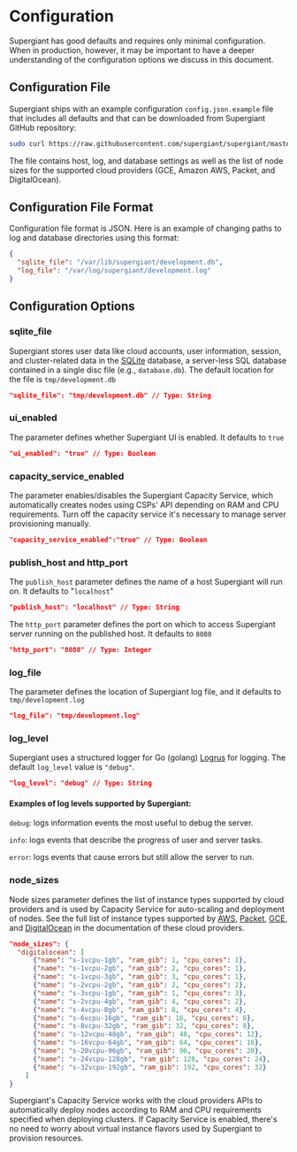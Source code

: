 # Configuration

Supergiant has good defaults and requires only minimal configuration. When in production, however, it may be important to have a deeper understanding of the configuration options we discuss in this document.

## Configuration File

Supergiant ships with an example configuration `config.json.example` file that includes all defaults and that can be downloaded from Supergiant GitHub repository:

```sh
sudo curl https://raw.githubusercontent.com/supergiant/supergiant/master/config/config.json.example --create-dirs -o /etc/supergiant/config.json
```

The file contains host, log, and database settings as well as the list of node sizes for the supported cloud providers (GCE, Amazon AWS, Packet, and DigitalOcean).

## Configuration File Format

Configuration file format is JSON. Here is an example of changing paths to log and database directories using this format:

```json
{
  "sqlite_file": "/var/lib/supergiant/development.db",
  "log_file": "/var/log/supergiant/development.log"
}
```


## Configuration Options

### sqlite_file

Supergiant stores user data like cloud accounts, user information, session, and cluster-related data in the [SQLite](https://www.sqlite.org/about.html) database, a server-less SQL database contained in a single disc file (e.g., `database.db`). The default location for the file is `tmp/development.db`

```json
"sqlite_file": "tmp/development.db" // Type: String
```

### ui_enabled

The parameter defines whether Supergiant UI is enabled. It defaults to `true`

```json
"ui_enabled": "true" // Type: Boolean
```

### capacity_service_enabled

The parameter enables/disables the Supergiant Capacity Service, which automatically creates nodes using CSPs' API depending on RAM and CPU requirements. Turn off the capacity service it's necessary to manage server provisioning manually.

```json
"capacity_service_enabled":"true" // Type: Boolean
```

### publish_host and http_port

The `publish_host` parameter defines the name of a host Supergiant will run on. It defaults to "`localhost`"

```json
"publish_host": "localhost" // Type: String
```

The `http_port` parameter defines the port on which to access Supergiant server running on the published host. It defaults to `8080`

```json
"http_port": "8080" // Type: Integer
```

### log_file

The parameter defines the location of Supergiant log file, and it defaults to `tmp/development.log`

```json
"log_file": "tmp/development.log"
```

### log_level

Supergiant uses a structured logger for Go (golang) [Logrus](https://github.com/Sirupsen/logrus) for logging. The default `log_level` value is `"debug"`.

```json
"log_level": "debug" // Type: String
```

#### Examples of log levels supported by Supergiant:

`debug`: logs information events the most useful to debug the server.

`info`: logs events that describe the progress of user and server tasks.

`error`: logs events that cause errors but still allow the server to run.

### node_sizes

Node sizes parameter defines the list of instance types supported by cloud providers and is used by Capacity Service for auto-scaling and deployment of nodes. See the full list of instance types supported by [AWS](https://aws.amazon.com/ec2/instance-types/), [Packet](https://www.packet.net/bare-metal/), [GCE](https://cloud.google.com/compute/docs/machine-types), and [DigitalOcean](https://www.digitalocean.com/pricing/) in the documentation of these cloud providers.

```json
"node_sizes": {
  "digitalocean": [
      {"name": "s-1vcpu-1gb", "ram_gib": 1, "cpu_cores": 1},
      {"name": "s-1vcpu-2gb", "ram_gib": 2, "cpu_cores": 1},
      {"name": "s-1vcpu-3gb", "ram_gib": 3, "cpu_cores": 1},
      {"name": "s-2vcpu-2gb", "ram_gib": 2, "cpu_cores": 2},
      {"name": "s-3vcpu-1gb", "ram_gib": 1, "cpu_cores": 3},
      {"name": "s-2vcpu-4gb", "ram_gib": 4, "cpu_cores": 2},
      {"name": "s-4vcpu-8gb", "ram_gib": 8, "cpu_cores": 4},
      {"name": "s-6vcpu-16gb", "ram_gib": 16, "cpu_cores": 6},
      {"name": "s-8vcpu-32gb", "ram_gib": 32, "cpu_cores": 8},
      {"name": "s-12vcpu-48gb", "ram_gib": 48, "cpu_cores": 12},
      {"name": "s-16vcpu-64gb", "ram_gib": 64, "cpu_cores": 16},
      {"name": "s-20vcpu-96gb", "ram_gib": 96, "cpu_cores": 20},
      {"name": "s-24vcpu-128gb", "ram_gib": 128, "cpu_cores": 24},
      {"name": "s-32vcpu-192gb", "ram_gib": 192, "cpu_cores": 32}
    ]
}
```

Supergiant's Capacity Service works with the cloud providers APIs to automatically deploy nodes according to RAM and CPU requirements specified when deploying clusters. If Capacity Service is enabled, there's no need to worry about virtual instance flavors used by Supergiant to provision resources.